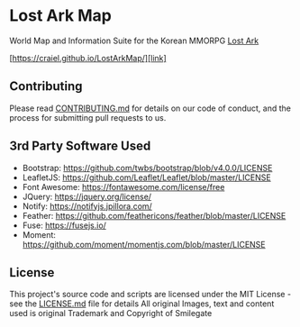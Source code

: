 # Lost Ark Map

World Map and Information Suite for the Korean MMORPG [Lost Ark][homepage]

[https://craiel.github.io/LostArkMap/][link]

## Contributing

Please read [CONTRIBUTING.md](CONTRIBUTING.md) for details on our code of conduct, and the process for submitting pull requests to us.

## 3rd Party Software Used

- Bootstrap: https://github.com/twbs/bootstrap/blob/v4.0.0/LICENSE
- LeafletJS: https://github.com/Leaflet/Leaflet/blob/master/LICENSE
- Font Awesome: https://fontawesome.com/license/free
- JQuery: https://jquery.org/license/
- Notify: https://notifyjs.jpillora.com/
- Feather: https://github.com/feathericons/feather/blob/master/LICENSE
- Fuse: https://fusejs.io/
- Moment: https://github.com/moment/momentjs.com/blob/master/LICENSE

## License

This project's source code and scripts are licensed under the MIT License - see the [LICENSE.md](LICENSE.md) file for details
All original Images, text and content used is original Trademark and Copyright of Smilegate

[homepage]: https://lostark.game.onstove.com
[link]: https://craiel.github.io/LostArkMap/